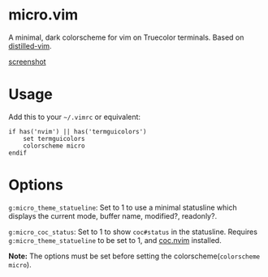# micro.vim
A minimal, dark colorscheme for vim on Truecolor terminals. Based on [distilled-vim](https://github.com/KKPMW/distilled-vim).

[screenshot](https://imgur.com/80Lyqw3)

# Usage
Add this to your `~/.vimrc` or equivalent:

```
if has('nvim') || has('termguicolors')
    set termguicolors
    colorscheme micro
endif
```

# Options
`g:micro_theme_statueline`: Set to 1 to use a minimal statusline which displays the current mode, buffer name, modified?, readonly?.

`g:micro_coc_status`: Set to 1 to show `coc#status` in the statusline. Requires `g:micro_theme_statueline` to be set to 1, and [coc.nvim](https://github.com/neoclide/coc.nvim) installed.

**Note:** The options must be set before setting the colorscheme(`colorscheme micro`).
